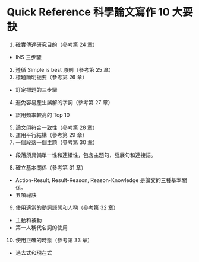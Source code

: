 # Quick Reference 科學論文寫作 10 大要訣

1. 確實傳達研究目的（參考第 24 章）
  * INS 三步驟
2. 遵循 Simple is best 原則（參考第 25 章）
3. 標題簡明扼要（參考第 26 章）
  * 訂定標題的三步驟
4. 避免容易產生誤解的字詞（參考第 27 章）
  * 誤用頻率較高的 Top 10
5. 論文須符合一致性（參考第 28 章）
6. 運用平行結構（參考第 29 章）
7. 一個段落一個主題（參考第 30 章）
  * 段落須具備單一性和連續性，包含主題句，發展句和連接語。
8. 確立基本關係（參考第 31 章）
  * Action-Result, Result-Reason, Reason-Knowledge 是論文的三種基本關係。
  * 五項祕訣
9. 使用適當的動詞語態和人稱（參考第 32 章）
  * 主動和被動
  * 第一人稱代名詞的使用
10. 使用正確的時態（參考第 33 章）
  * 過去式和現在式

